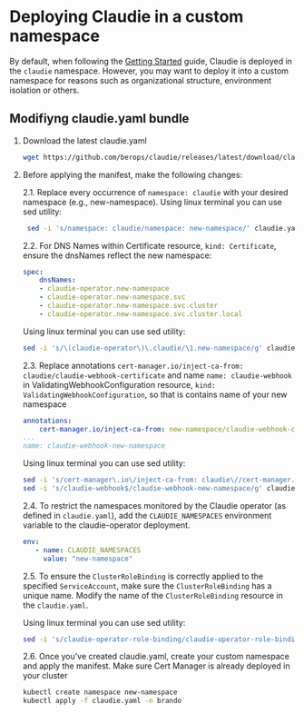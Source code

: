 # Deploying Claudie in a custom namespace

By default, when following the [Getting Started](../getting-started/get-started-using-claudie.md#install-claudie) guide, Claudie is deployed in the `claudie` namespace. However, you may want to deploy it into a custom namespace for reasons such as organizational structure, environment isolation or others.

## Modifiyng claudie.yaml bundle

1. Download the latest claudie.yaml 
    ```bash
    wget https://github.com/berops/claudie/releases/latest/download/claudie.yaml
    ```
2. Before applying the manifest, make the following changes:
   
    2.1. Replace every occurrence of `namespace: claudie` with your desired namespace (e.g., new-namespace). 
   Using linux terminal you can use sed utility:
   ```bash
    sed -i 's/namespace: claudie/namespace: new-namespace/' claudie.yaml
   ```
    2.2. For DNS Names within Certificate resource, `kind: Certificate`, ensure the dnsNames reflect the new namespace:
   ```yaml
   spec:
       dnsNames:
       - claudie-operator.new-namespace
       - claudie-operator.new-namespace.svc
       - claudie-operator.new-namespace.svc.cluster
       - claudie-operator.new-namespace.svc.cluster.local
   ```
   Using linux terminal you can use sed utility:
   ```bash
   sed -i 's/\(claudie-operator\)\.claudie/\1.new-namespace/g' claudie.yaml
   ```
   2.3. Replace annotations `cert-manager.io/inject-ca-from: claudie/claudie-webhook-certificate` and name `name: claudie-webhook` in ValidatingWebhookConfiguration resource, `kind: ValidatingWebhookConfiguration`, so that is contains name of your new namespace
    ```yaml
    annotations:
        cert-manager.io/inject-ca-from: new-namespace/claudie-webhook-certificate
    ...
    name: claudie-webhook-new-namespace
    ```
    Using linux terminal you can use sed utility:

    ```bash
    sed -i 's/cert-manager\.io\/inject-ca-from: claudie\//cert-manager.io\/inject-ca-from: new-namespace\//g' claudie.yaml
    sed -i 's/claudie-webhook$/claudie-webhook-new-namespace/g' claudie.yaml
    ```
     2.4. To restrict the namespaces monitored by the Claudie operator (as defined in `claudie.yaml`), add the `CLAUDIE_NAMESPACES` environment variable to the claudie-operator deployment.
     ```yaml
     env:
        - name: CLAUDIE_NAMESPACES
          value: "new-namespace"
     ```
     2.5. To ensure the `ClusterRoleBinding` is correctly applied to the specified `ServiceAccount`, make sure the `ClusterRoleBinding` has a unique name. Modify the name of the `ClusterRoleBinding` resource in the `claudie.yaml`.
     
     Using linux terminal you can use sed utility:

     ```bash
     sed -i 's/claudie-operator-role-binding/claudie-operator-role-binding-new-namespace/g' claudie.yaml
     ```
     2.6. Once you’ve created claudie.yaml, create your custom namespace and apply the manifest. Make sure Cert Manager is already deployed in your cluster
    ```bash
    kubectl create namespace new-namespace
    kubectl apply -f claudie.yaml -n brando
    ```